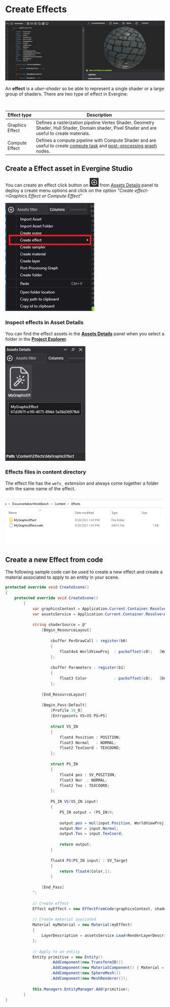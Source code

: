 # Create Effects

![Effect header](images/effects.jpg)

An **effect** is a _uber-shader_ so be able to represent a single shader or a large group of shaders. There are two type of effect in Evergine:

<br> 

| Effect type | Description |
|------------ | ----------- |
| Graphics Effect | Defines a rasterization pipeline Vertex Shader, Geometry Shader, Hull Shader, Domain shader, Pixel Shader and are useful to create materials. |
| Compute Effect | Defines a compute pipeline with Compute Shader and are useful to create [compute task]() and [post-processing graph](../postprocessing/index.md) nodes.|

## Create a Effect asset in Evergine Studio

You can create an effect click button on ![Plus Icon](../images/plusIcon.jpg) from [Assets Details](../../evergine_studio/interface.md) panel to deploy a create menu options and click on the option _"Create effect->Graphics Effect or Compute Effect"_

![Create new effect menu option](images/AssetsDetailsMenu.jpg)

### Inspect effects in Asset Details

You can find the effect assets in the [**Assets Details**](../../evergine_studio/interface.md) panel when you select a folder in the [**Project Explorer**](../../evergine_studio/interface.md).

![Effect asset](images/effectAsset.jpg)

### Effects files in content directory

The effect file has the `wefx_` extension and always come together a folder with the same name of the effect.

![Effect file](images/effectFile.jpg)

## Create a new Effect from code

The following sample code can be used to create a new effect and create a material associated to apply to an entity in your scene.

```c#
protected override void CreateScene()
{
    protected override void CreateScene()
        {
            var graphicsContext = Application.Current.Container.Resolve<GraphicsContext>();
            var assetsService = Application.Current.Container.Resolve<AssetsService>();

            string shaderSource = @"
                [Begin_ResourceLayout]

					cbuffer PerDrawCall : register(b0)
					{
						float4x4 WorldViewProj	: packoffset(c0);	[WorldViewProjection]
					};

					cbuffer Parameters : register(b1)
					{
						float3 Color			: packoffset(c0);   [Default(1.0, 0.0, 0.0)]
					};

				[End_ResourceLayout]

				[Begin_Pass:Default]
					[Profile 10_0]
					[Entrypoints VS=VS PS=PS]

					struct VS_IN
					{
						float4 Position : POSITION;
						float3 Normal	: NORMAL;
						float2 TexCoord : TEXCOORD;
					};

					struct PS_IN
					{
						float4 pos : SV_POSITION;
						float3 Nor	: NORMAL;
						float2 Tex : TEXCOORD;
					};

					PS_IN VS(VS_IN input)
					{
						PS_IN output = (PS_IN)0;

						output.pos = mul(input.Position, WorldViewProj);
						output.Nor = input.Normal;
						output.Tex = input.TexCoord;

						return output;
					}

					float4 PS(PS_IN input) : SV_Target
					{
						return float4(Color,1);
					}

				[End_Pass]
            ";

            // Create effect
            Effect myEffect = new EffectFromCode(graphicsContext, shaderSource);

            // Create material asociated
            Material myMaterial = new Material(myEffect)
            {
                LayerDescription = assetsService.Load<RenderLayerDescription>(EvergineContent.RenderLayers.Opaque),
            };

            // Apply to an entity
            Entity primitive = new Entity()
                    .AddComponent(new Transform3D())
                    .AddComponent(new MaterialComponent() { Material = myMaterial })
                    .AddComponent(new SphereMesh())
                    .AddComponent(new MeshRenderer());

            this.Managers.EntityManager.Add(primitive);
        }
}